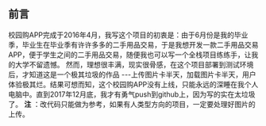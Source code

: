 ## 前言

 校园购APP完成于2016年4月，我写这个项目的初衷是：由于6月份是我的毕业季，毕业生在毕业季有许许多多的二手用品交易，于是我想开发一款二手用品交易APP，便于学生之间的二手用品交易，随便我也可以写一个全栈项目练练手，让我的大学不留遗憾。
 然而，理想很丰满，现实很骨感，在这个项目部署到测试环境后，才知道这是一个极其垃圾的作品 ---上传图片卡半天，加载图片卡半天，用户体验极其烂。结果可想而知，这个校园购APP没有上线，只能永远的深睡在我个人电脑中。直到2017年12月底，我才有勇气push到github上，因为写的实在太垃圾了。
**注** ：改代码只能做为参考，如果有人类型方向的项目，一定要处理好图片的上传。



